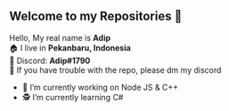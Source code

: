 ## Welcome to my Repositories 👋

Hello, My real name is **Adip**
<br/>🏠 I live in **Pekanbaru, Indonesia**
<br/>👤 Discord: **Adip#1790**
<br/>📂 If you have trouble with the repo, please dm my discord
<br/>
 - 👷 I’m currently working on Node JS & C++
 - 🕵️ I’m currently learning C#
